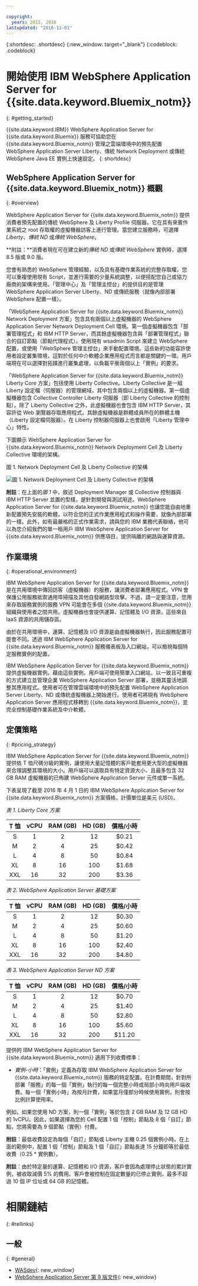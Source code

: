```yaml
---

copyright:
  years: 2015, 2016
lastupdated: "2016-11-01"
---
```


{:shortdesc: .shortdesc}
{:new_window: target="_blank"}
{:codeblock: .codeblock}

# 開始使用 IBM WebSphere Application Server for {{site.data.keyword.Bluemix_notm}}
{: #getting_started}

{{site.data.keyword.IBM}} WebSphere Application Server for {{site.data.keyword.Bluemix}} 服務可協助您在 {{site.data.keyword.Bluemix_notm}} 管理之雲端環境中的預先配置 WebSphere Application Server Liberty、傳統 Network Deployment 或傳統 WebSphere Java EE 實例上快速設定。
{: shortdesc}

## WebSphere Application Server for {{site.data.keyword.Bluemix_notm}} 概觀
{: #overview}

WebSphere Application Server for {{site.data.keyword.Bluemix_notm}} 提供消費者預先配置的傳統 WebSphere 及 Liberty Profile 伺服器。它在具有來賓作業系統之 root 存取權的虛擬機器訪客上進行管理。當您建立服務時，可選擇 *Liberty*、*傳統 ND* 或*傳統 WebSphere*。

**附註：**消費者現在可在建立新的*傳統 ND* 或*傳統 WebSphere* 實例時，選擇 8.5 版或 9.0 版。

您會有熟悉的 WebSphere 管理經驗，以及具有基礎作業系統的完整存取權。您可以重複使用現有 Script，並進行需要的少量系統調整，以便搭配您自己或協力廠商的架構來使用。「管理中心」及「管理主控台」的提供目的是管理 WebSphere Application Server Liberty、ND 或傳統服務（就像內部部署 WebSphere 配置一樣）。

「WebSphere Application Server for {{site.data.keyword.Bluemix_notm}} Network Deployment 方案」包含具有兩個以上虛擬機器的 WebSphere Application Server Network Deployment Cell 環境。第一個虛擬機器包含「部署管理程式」和 IBM HTTP Server，而其餘虛擬機器包含與「部署管理程式」聯合的自訂節點（節點代理程式）。使用現有 wsadmin Script 來建立 WebSphere 配置，或使用「WebSphere 管理主控台」來手動配置環境。這些新的功能容許使用者設定叢集環境，這對於任何中介軟體企業應用程式而言都是關鍵的一環。用戶端現在可以選擇對拓蹼進行叢集處理，以負載平衡兩個以上「實例」的要求。

「WebSphere Application Server for {{site.data.keyword.Bluemix_notm}} Liberty Core 方案」包括使用 Liberty Collective。Liberty Collective 是一組 Liberty 設定檔（伺服器）的管理網域，其中包含兩個以上的虛擬機器。第一個虛擬機器包含 Collective Controller Liberty 伺服器（即 Liberty Collective 的控制點）。除了 Liberty Collective 之外，此虛擬機器也會包含 IBM HTTP Server，其容許從 Web 瀏覽器存取應用程式。其餘虛擬機器是群體成員所在的群體主機（Liberty 設定檔伺服器）。在 Liberty 控制器伺服器上也會啟用「Liberty 管理中心」特性。

下圖顯示 WebSphere Application Server for {{site.data.keyword.Bluemix_notm}} Network Deployment Cell 及 Liberty Collective 環境的架構。

圖 1. Network Deployment Cell 及 Liberty Collective 的架構

![圖 1. Network Deployment Cell 及 Liberty Collective 的架構](images/CellCollectiveDiagram.gif)

**附註**：在上面的*圖 1* 中，敘述 Deployment Manager 或 Collective 控制器與 IBM HTTP Server 並置的型樣，是針對開發與測試用途。WebSphere Application Server for {{site.data.keyword.Bluemix_notm}} 也讓您能自由地重新配置預先安裝的軟體，以符合您的正式作業應用程式和操作需要，就像內部部署的一樣。此外，如有最嚴格的正式作業需求，請與您的 IBM 業務代表聯絡，他可以為您介紹我們的單一租用戶 IBM WebSphere Application Server for {{site.data.keyword.Bluemix_notm}} 供應項目，提供隔離的網路與運算資源。


## 作業環境
{: #operational_environment}

IBM WebSphere Application Server for {{site.data.keyword.Bluemix_notm}} 是在共用環境中傳回訪客（虛擬機器）的服務，讓消費者部署應用程式。VPN 會保護公用服務抵禦通用埠掃描及其他自發網路型攻擊。不過，請一定要注意，您用來存取服務實例的服務 VPN
可能會在多個 {{site.data.keyword.Bluemix_notm}} 組織與使用者之間共用。虛擬機器也會提供運算、記憶體及 I/O 資源，這些來自 IaaS 資源的共用儲存區。

由於在共用環境中，運算、記憶體及 I/O 資源是由虛擬機器執行，因此服務配置可能會不同。透過 IBM WebSphere Application Server for {{site.data.keyword.Bluemix_notm}} 服務儀表板及入口網站，可以檢視每個特定服務實例的配置。

IBM WebSphere Application Server for {{site.data.keyword.Bluemix_notm}} 提供虛擬機器實例。藉由這些實例，用戶端可使用簡單入口網站，以一致且可重複的方式建立並管理企業 WebSphere Application Server 部署，並極其靈活地調整其應用程式。使用者可在管理雲端環境中的預先配置 WebSphere Application Server Liberty、ND 或傳統虛擬機器上開始進行。使用者可將現有 WebSphere Application Server 應用程式移轉到 {{site.data.keyword.Bluemix_notm}}，並完全控制基礎作業系統及中介軟體。

## 定價策略
{: #pricing_strategy}

IBM WebSphere Application Server for {{site.data.keyword.Bluemix_notm}} 提供依 T 恤尺碼分級的實例，讓使用大量記憶體的客戶能套用更大型的虛擬機器來合理調整其環境的大小。用戶端可以選取具有特定資源大小、且最多包含 32 GB RAM 虛擬機器的已佈建 WebSphere Application Server 元件或單一系統。

下表呈現了截至 2016 年 4 月 1 日的 IBM WebSphere Application Server for {{site.data.keyword.Bluemix_notm}} 方案價格，計價單位是美元 (USD)。

*表 1. Liberty Core 方案*

| **T 恤** | **vCPU** | **RAM (GB)** | **HD (GB)** | **價格/小時** |       
|:-------------:|:----------:|:--------------:|:-------------:|:--------------:|
| S | 1 | 2 | 12 | $0.21 |
| M | 2 | 4 | 25 | $0.42 |
| L | 4 | 8 | 50 | $0.84 |
| XL | 8 | 16 | 100 | $1.68 |
| XXL | 16 | 32 | 200 | $3.36 |

*表 2. WebSphere Application Server 基礎方案*

| **T 恤** | **vCPU** | **RAM (GB)** | **HD (GB)** | **價格/小時** |       
|:-------------:|:----------:|:--------------:|:-------------:|:--------------:|
| S | 1 | 2 | 12 | $0.30 |
| M | 2 | 4 | 25 | $0.60 |
| L | 4 | 8 | 50 | $1.20 |
| XL | 8 | 16 | 100 | $2.40 |
| XXL | 16 | 32 | 200 | $4.80 |

*表 3. WebSphere Application Server ND 方案*

| **T 恤** | **vCPU** | **RAM (GB)** | **HD (GB)** | **價格/小時** |       
|:-------------:|:----------:|:--------------:|:-------------:|:--------------:|
| S | 1 | 2 | 12 | $0.70 |
| M | 2 | 4 | 25 | $1.40 |
| L | 4 | 8 | 50 | $2.80 |
| XL | 8 | 16 | 100 | $5.60 |
| XXL | 16 | 32 | 200 | $11.20 |

<p></p>

提供的 IBM WebSphere Application Server for {{site.data.keyword.Bluemix_notm}} 適用下列收費標準：

*  *實例-小時*：「實例」定義為存取 IBM WebSphere Application Server for {{site.data.keyword.Bluemix_notm}} 服務的特定配置。在計費期間，針對所部署「服務」的每一個「實例」執行的每一個完整小時或局部小時向用戶端收費。每一個「實例小時」為按月計費，如果當月僅部分時候使用實例，則會按比例計算使用率。

例如，如果您使用 ND 方案，則一個「實例」等於包含 2 GB RAM 及 12 GB HD 的 1vCPU。因此，如果選擇為您的 Cell 配置 1 個「控制」節點及 8 個「自訂」節點，您將需要為 9 個節點（實例）付費。

**附註**：最低收費設定為每個「自訂」節點或 Liberty 主機 0.25 個實例小時。在上面的範例中，配置 1 個「控制」節點及 1 個「自訂」節點長達 15 分鐘即等於最低收費（0.25 * 實例數）。

**附註**：由於特定量的運算、記憶體和 I/O 資源，客戶會因為處理停止狀態的累計實例，被收取減價 5% 的費用。客戶會被控制在固定數量的已停止實例，最多不超過 10 個 IP 位址或 64 GB 的記憶體。

# 相關鏈結
{: #rellinks}
## 一般
{: #general}
* [WASdev](https://developer.ibm.com/wasdev/){: new_window}
* [WebSphere Application Server 第 9 版文件](http://www.ibm.com/support/knowledgecenter/SSEQTP_9.0.0/as_ditamaps/was900_welcome_base.html){: new_window}

